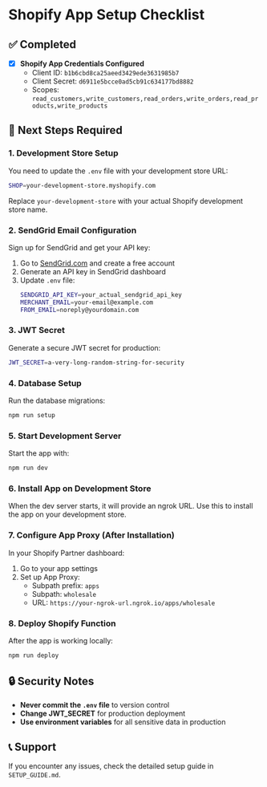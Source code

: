 # Shopify App Setup Checklist

## ✅ Completed
- [x] **Shopify App Credentials Configured**
  - Client ID: `b1b6cbd8ca25aeed3429ede3631985b7`
  - Client Secret: `d6911e5bcce0ad5cb91c634177bd8882`
  - Scopes: `read_customers,write_customers,read_orders,write_orders,read_products,write_products`

## 🔄 Next Steps Required

### 1. Development Store Setup
You need to update the `.env` file with your development store URL:
```bash
SHOP=your-development-store.myshopify.com
```
Replace `your-development-store` with your actual Shopify development store name.

### 2. SendGrid Email Configuration
Sign up for SendGrid and get your API key:
1. Go to [SendGrid.com](https://sendgrid.com) and create a free account
2. Generate an API key in SendGrid dashboard
3. Update `.env` file:
   ```bash
   SENDGRID_API_KEY=your_actual_sendgrid_api_key
   MERCHANT_EMAIL=your-email@example.com
   FROM_EMAIL=noreply@yourdomain.com
   ```

### 3. JWT Secret
Generate a secure JWT secret for production:
```bash
JWT_SECRET=a-very-long-random-string-for-security
```

### 4. Database Setup
Run the database migrations:
```bash
npm run setup
```

### 5. Start Development Server
Start the app with:
```bash
npm run dev
```

### 6. Install App on Development Store
When the dev server starts, it will provide an ngrok URL. Use this to install the app on your development store.

### 7. Configure App Proxy (After Installation)
In your Shopify Partner dashboard:
1. Go to your app settings
2. Set up App Proxy:
   - Subpath prefix: `apps`
   - Subpath: `wholesale`
   - URL: `https://your-ngrok-url.ngrok.io/apps/wholesale`

### 8. Deploy Shopify Function
After the app is working locally:
```bash
npm run deploy
```

## 🔒 Security Notes
- **Never commit the `.env` file** to version control
- **Change JWT_SECRET** for production deployment
- **Use environment variables** for all sensitive data in production

## 📞 Support
If you encounter any issues, check the detailed setup guide in `SETUP_GUIDE.md`.
